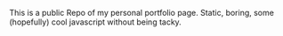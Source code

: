 This is a public Repo of my personal portfolio page. Static, boring, some (hopefully) cool javascript without being tacky.
